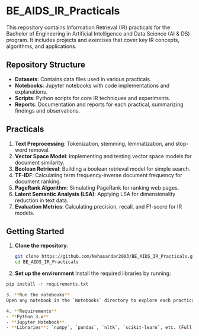 # BE_AIDS_IR_Practicals

This repository contains Information Retrieval (IR) practicals for the Bachelor of Engineering in Artificial Intelligence and Data Science (AI & DS) program. It includes projects and exercises that cover key IR concepts, algorithms, and applications.

## Repository Structure

- **Datasets**: Contains data files used in various practicals.
- **Notebooks**: Jupyter notebooks with code implementations and explanations.
- **Scripts**: Python scripts for core IR techniques and experiments.
- **Reports**: Documentation and reports for each practical, summarizing findings and observations.

## Practicals

1. **Text Preprocessing**: Tokenization, stemming, lemmatization, and stop-word removal.
2. **Vector Space Model**: Implementing and testing vector space models for document similarity.
3. **Boolean Retrieval**: Building a boolean retrieval model for simple search.
4. **TF-IDF**: Calculating term frequency-inverse document frequency for document ranking.
5. **PageRank Algorithm**: Simulating PageRank for ranking web pages.
6. **Latent Semantic Analysis (LSA)**: Applying LSA for dimensionality reduction in text data.
7. **Evaluation Metrics**: Calculating precision, recall, and F1-score for IR models.

## Getting Started

1. **Clone the repository**:
   ```bash
   git clone https://github.com/Nehasardar2003/BE_AIDS_IR_Practicals.git
   cd BE_AIDS_IR_Practicals
   
2. **Set up the environment**
Install the required libraries by running:
```bash
pip install -r requirements.txt

3. **Run the notebooks**
Open any notebook in the `Notebooks` directory to explore each practical.

4. **Requirements**
- **Python 3.x**
- **Jupyter Notebook**
- **Libraries**: `numpy`, `pandas`, `nltk`, `scikit-learn`, etc. (Full list in `requirements.txt`)

